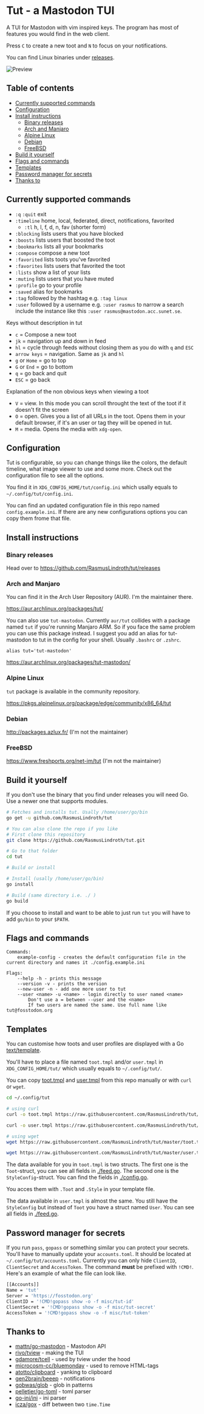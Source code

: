 # Tut - a Mastodon TUI

A TUI for Mastodon with vim inspired keys. The program has most of features you 
would find in the web client. 

Press `C` to create a new toot and `N` to focus on your notifications.

You can find Linux binaries under [releases](https://github.com/RasmusLindroth/tut/releases).

![Preview](./images/preview.png "Preview")


## Table of contents
* [Currently supported commands](#currently-supported-commands)
* [Configuration](#configuration)
* [Install instructions](#install-instructions)
  * [Binary releases](#binary-releases)
  * [Arch and Manjaro](#arch-and-manjaro)
  * [Alpine Linux](#alpine-linux)
  * [Debian](#debian)
  * [FreeBSD](#freebsd)
* [Build it yourself](#build-it-yourself)
* [Flags and commands](#flags-and-commands)
* [Templates](#templates)
* [Password manager for secrets](#password-manager-for-secrets)
* [Thanks to](#thanks-to)

## Currently supported commands
* `:q` `:quit` exit
* `:timeline` home, local, federated, direct, notifications, favorited
  * `:tl` h, l, f, d, n, fav (shorter form)
* `:blocking` lists users that you have blocked
* `:boosts` lists users that boosted the toot
* `:bookmarks` lists all your bookmarks
* `:compose` compose a new toot
* `:favorited` lists toots you've favorited
* `:favorites` lists users that favorited the toot
* `:lists` show a list of your lists
* `:muting`  lists users that you have muted
* `:profile` go to your profile
* `:saved` alias for bookmarks
* `:tag` followed by the hashtag e.g. `:tag linux`
* `:user` followed by a username e.g. `:user rasmus` to narrow a search include 
the instance like this `:user rasmus@mastodon.acc.sunet.se`.

Keys without description in tut
* `c` = Compose a new toot
* `jk` = navigation up and down in feed
* `hl` = cycle through feeds without closing them as you do with `q` and `ESC`
* `arrow keys` = navigation. Same as `jk` and `hl`
* `g` or `Home` = go to top
* `G` or `End` = go to bottom
* `q` = go back and quit
* `ESC` = go back

Explanation of the non obvious keys when viewing a toot
* `V` = view. In this mode you can scroll throught the text of the toot if it doesn't fit the screen
* `O` = open. Gives you a list of all URLs in the toot. Opens them in your default browser, if it's
an user or tag they will be opened in tut.
* `M` = media. Opens the media with `xdg-open`.

## Configuration
Tut is configurable, so you can change things like the colors, the default timeline, 
what image viewer to use and some more. Check out the configuration file to see 
all the options.

You find it in `XDG_CONFIG_HOME/tut/config.ini` which usally equals to `~/.config/tut/config.ini`.

You can find an updated configuration file in this repo named `config.example.ini`.
If there are any new configurations options you can copy them frome that file.

## Install instructions
### Binary releases
Head over to https://github.com/RasmusLindroth/tut/releases

### Arch and Manjaro

You can find it in the Arch User Repository (AUR). I'm the maintainer there.

https://aur.archlinux.org/packages/tut/

You can also use `tut-mastodon`. Currently `aur/tut` collides with a package 
named `tut` if you're running Manjaro ARM. So if you face the same problem you 
can use this package instead. I suggest you add an alias for tut-mastodon to
tut in the config for your shell. Usually `.bashrc` or `.zshrc`.

`alias tut='tut-mastodon'`

https://aur.archlinux.org/packages/tut-mastodon/

### Alpine Linux

`tut` package is available in the community repository.

https://pkgs.alpinelinux.org/package/edge/community/x86_64/tut

### Debian

http://packages.azlux.fr/ (I'm not the maintainer)

### FreeBSD

https://www.freshports.org/net-im/tut (I'm not the maintainer)


## Build it yourself
If you don't use the binary that you find under releases
you will need Go. Use a newer one that supports modules.

```bash
# Fetches and installs tut. Usally /home/user/go/bin
go get -u github.com/RasmusLindroth/tut

# You can also clone the repo if you like
# First clone this repository
git clone https://github.com/RasmusLindroth/tut.git

# Go to that folder
cd tut

# Build or install

# Install (usally /home/user/go/bin)
go install

# Build (same directory i.e. ./ )
go build
```

If you choose to install and want to be able to just run `tut` 
you will have to add `go/bin` to your `$PATH`.

## Flags and commands
```
Commands:
    example-config - creates the default configuration file in the current directory and names it ./config.example.ini

Flags:
    --help -h - prints this message
    --version -v - prints the version
    --new-user -n - add one more user to tut
    --user <name> -u <name> - login directly to user named <name>
        Don't use a = between --user and the <name> 
        If two users are named the same. Use full name like tut@fosstodon.org
```

## Templates
You can customise how toots and user profiles are displayed with a
Go [text/template](https://pkg.go.dev/text/template).

You'll have to place a file named `toot.tmpl` and/or `user.tmpl`
in `XDG_CONFIG_HOME/tut/` which usually equals to `~/.config/tut/`.

You can copy [toot.tmpl](./toot.tmpl) and [user.tmpl](./user.tmpl)
from this repo manually or with `curl` or `wget`.

```bash
cd ~/.config/tut

# using curl
curl -o toot.tmpl https://raw.githubusercontent.com/RasmusLindroth/tut/master/toot.tmpl

curl -o user.tmpl https://raw.githubusercontent.com/RasmusLindroth/tut/master/user.tmpl

# using wget
wget https://raw.githubusercontent.com/RasmusLindroth/tut/master/toot.tmpl

wget https://raw.githubusercontent.com/RasmusLindroth/tut/master/user.tmpl
```

The data available for you in `toot.tmpl` is two structs. The first one is the `Toot`-struct, you can see all fields in [./feed.go](./feed.go). The second one is the `StyleConfig`-struct. You can find the fields in [./config.go](./config.go).

You acces them with `.Toot` and `.Style` in your template file.

The data available in `user.tmpl` is almost the same. You still have the
`StyleConfig` but instead of `Toot` you have a struct named `User`. You can see
all fields in [./feed.go](./feed.go).

## Password manager for secrets
If you run `pass`, `gopass` or  something similar you can protect your secrets.
You'll have to manually update your `accounts.toml`. It should be located at 
`~/.config/tut/accounts.toml`. Currently you can only hide `ClientID`, `ClientSecret` and `AccessToken`. The command **must** be prefixed with `!CMD!`. Here's an example 
of what the file can look like.

```bash
[[Accounts]]
Name = 'tut'
Server = 'https://fosstodon.org'
ClientID = '!CMD!gopass show -o -f misc/tut-id'
ClientSecret = '!CMD!gopass show -o -f misc/tut-secret'
AccessToken = '!CMD!gopass show -o -f misc/tut-token'
```

## Thanks to
* [mattn/go-mastodon](https://github.com/mattn/go-mastodon) - Mastodon API
* [rivo/tview](https://github.com/rivo/tview) - making the TUI
* [gdamore/tcell](https://github.com/gdamore/tcell) - used by tview under the hood
* [microcosm-cc/bluemonday](https://github.com/microcosm-cc/bluemonday) - used to remove HTML-tags
* [atotto/clipboard](https://github.com/atotto/clipboard) - yanking to clipboard
* [gen2brain/beeep](https://github.com/gen2brain/beeep) - notifications
* [gobwas/glob](https://github.com/gobwas/glob) - glob in patterns
* [pelletier/go-toml](https://github.com/pelletier/go-toml) - toml parser
* [go-ini/ini](https://github.com/go-ini/ini) - ini parser
* [icza/gox](https://github.com/icza/gox) - diff between two `time.Time`

